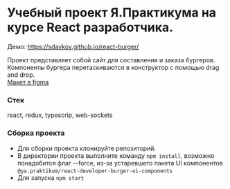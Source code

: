 # Учебный проект Я.Практикума на курсе React разработчика.

Демо: https://sdavkov.github.io/react-burger/

Проект представляет собой сайт для составления и заказа бургеров.
Компоненты бургера перетаскиваются в конструктор с помощью drag and drop.<br>
[Макет в figma](https://www.figma.com/file/vejDm3dVTUor3wBdNO137u/React-%2F-%D0%9F%D1%80%D0%BE%D0%B5%D0%BA%D1%82%D0%BD%D1%8B%D0%B5-%D0%B7%D0%B0%D0%B4%D0%B0%D1%87%D0%B8?node-id=0%3A1)

### Стек
react, redux, typescrip, web-sockets

### Сборка проекта

- Для сборки проекта клонируйте репозиторий.
- В директории проекта выполните команду `npm install`, возможно понадобится флаг --force, из-за устаревшего пакета UI компонентов `@ya.praktikum/react-developer-burger-ui-components`
- Для запуска `npm start`
